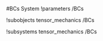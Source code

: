 <!-- MOOSE System Documentation Stub: Remove this when content is added. -->
#BCs System
!parameters /BCs

!subobjects tensor_mechanics /BCs

!subsystems tensor_mechanics /BCs

